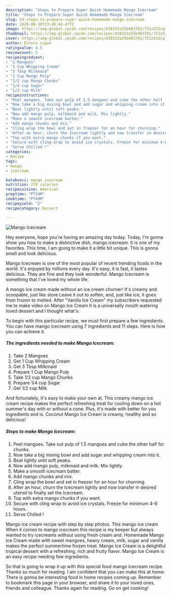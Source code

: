 ```yaml
---
description: "Steps to Prepare Super Quick Homemade Mango Icecream"
title: "Steps to Prepare Super Quick Homemade Mango Icecream"
slug: 54-steps-to-prepare-super-quick-homemade-mango-icecream
date: 2020-08-30T23:48:44.477Z
image: https://img-global.cpcdn.com/recipes/d38333a35b483781/751x532cq70/mango-icecream-recipe-main-photo.jpg
thumbnail: https://img-global.cpcdn.com/recipes/d38333a35b483781/751x532cq70/mango-icecream-recipe-main-photo.jpg
cover: https://img-global.cpcdn.com/recipes/d38333a35b483781/751x532cq70/mango-icecream-recipe-main-photo.jpg
author: Elnora Logan
ratingvalue: 4.5
reviewcount: 5
recipeingredient:
- "2 Mangoes"
- "1 Cup Whipping Cream"
- "3 Tbsp Milkmaid"
- "1 Cup Mango Pulp"
- "1/2 cup Mango Chunks"
- "1/4 cup Sugar"
- "1/2 cup Milk"
recipeinstructions:
- "Peel mangoes. Take out pulp of 1.5 mangoes and cube the other half for chunks."
- "Now take a big mixing bowl and add sugar and whipping cream into it."
- "Beat lightly until soft peaks."
- "Now add mango pulp, milkmaid and milk. Mix lightly."
- "Make a smooth icecream batter."
- "Add mango chunks and mix."
- "Cling wrap the bowl and set in freezer for an hour for churning."
- "After an hour, churn the Icecream lightly and now transfer in desired utensil to finally set the Icecream."
- "Top with extra mango chunks if you want."
- "Secure with cling wrap to avoid ice crystals. Freeze for minimum 4-6 hours."
- "Serve Chilled !"
categories:
- Recipe
tags:
- mango
- icecream

katakunci: mango icecream 
nutrition: 270 calories
recipecuisine: American
preptime: "PT24M"
cooktime: "PT49M"
recipeyield: "2"
recipecategory: Dessert

---
```



![Mango Icecream](https://img-global.cpcdn.com/recipes/d38333a35b483781/751x532cq70/mango-icecream-recipe-main-photo.jpg)

Hey everyone, hope you're having an amazing day today. Today, I'm gonna show you how to make a distinctive dish, mango icecream. It is one of my favorites. This time, I am going to make it a little bit unique. This is gonna smell and look delicious.

Mango Icecream is one of the most popular of recent trending foods in the world. It's enjoyed by millions every day. It's easy, it is fast, it tastes delicious. They are fine and they look wonderful. Mango Icecream is something that I've loved my whole life.

A mango ice cream made without an ice cream churner! It&#39;s creamy and scoopable, just like store Leave it out to soften, and, just like ice, it goes from frozen to melted. After &#34;Vanilla Ice Cream&#34; my subscribers requested me to make video on Mango Ice Cream it is a universally mouth watering loved dessert and I thought what&#39;s.


To begin with this particular recipe, we must first prepare a few ingredients. You can have mango icecream using 7 ingredients and 11 steps. Here is how you can achieve it.

<!--inarticleads1-->

##### The ingredients needed to make Mango Icecream:

1. Take 2 Mangoes
1. Get 1 Cup Whipping Cream
1. Get 3 Tbsp Milkmaid
1. Prepare 1 Cup Mango Pulp
1. Take 1/2 cup Mango Chunks
1. Prepare 1/4 cup Sugar
1. Get 1/2 cup Milk


And fortunately, it&#39;s easy to make your own at. This creamy mango ice cream recipe makes the perfect refreshing treat for cooling down on a hot summer&#39;s day with or without a cone. Plus, it&#39;s made with better for you ingredients and is. Coconut Mango Ice Cream is creamy, healthy and so delicious! 

<!--inarticleads2-->

##### Steps to make Mango Icecream:

1. Peel mangoes. Take out pulp of 1.5 mangoes and cube the other half for chunks.
1. Now take a big mixing bowl and add sugar and whipping cream into it.
1. Beat lightly until soft peaks.
1. Now add mango pulp, milkmaid and milk. Mix lightly.
1. Make a smooth icecream batter.
1. Add mango chunks and mix.
1. Cling wrap the bowl and set in freezer for an hour for churning.
1. After an hour, churn the Icecream lightly and now transfer in desired utensil to finally set the Icecream.
1. Top with extra mango chunks if you want.
1. Secure with cling wrap to avoid ice crystals. Freeze for minimum 4-6 hours.
1. Serve Chilled !


Mango ice cream recipe with step by step photos. This mango ice cream When it comes to mango icecream this recipe is my keeper but always wanted to try icecreams without using fresh cream and. Homemade Mango Ice Cream made with sweet mangoes, heavy cream, milk, sugar and vanilla makes the perfect summertime frozen treat. Mango Ice Cream is a delightful tropical dessert with a refreshing, rich and fruity flavor. Mango Ice Cream is an easy recipe needing few ingredients. 

So that is going to wrap it up with this special food mango icecream recipe. Thanks so much for reading. I am confident that you can make this at home. There is gonna be interesting food in home recipes coming up. Remember to bookmark this page in your browser, and share it to your loved ones, friends and colleague. Thanks again for reading. Go on get cooking!
